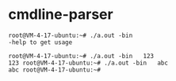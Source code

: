 # cmdline-parser

``` Usage:
root@VM-4-17-ubuntu:~# ./a.out -bin  
-help to get usage

root@VM-4-17-ubuntu:~# ./a.out -bin   123
123 root@VM-4-17-ubuntu:~# ./a.out -bin   abc
abc root@VM-4-17-ubuntu:~# 
```




